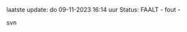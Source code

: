 laatste update: 
do 09-11-2023 16:14   uur 
Status: FAALT - fout - 
<div class="service R">svn</div>